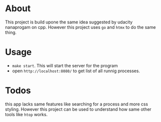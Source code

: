 # About
This project is build upone the same idea suggested by udacity nanaprogam on cpp. However this project uses `go` and `htmx` to do the same thing.

# Usage
 - `make start`. This will start the server for the program
 - open `http://localhost:8080/` to get list of all runnig processes.

# Todos

this app lacks same features like searching for a process and more css styling. However this project can be used to understand how same other tools like `htop` works.
